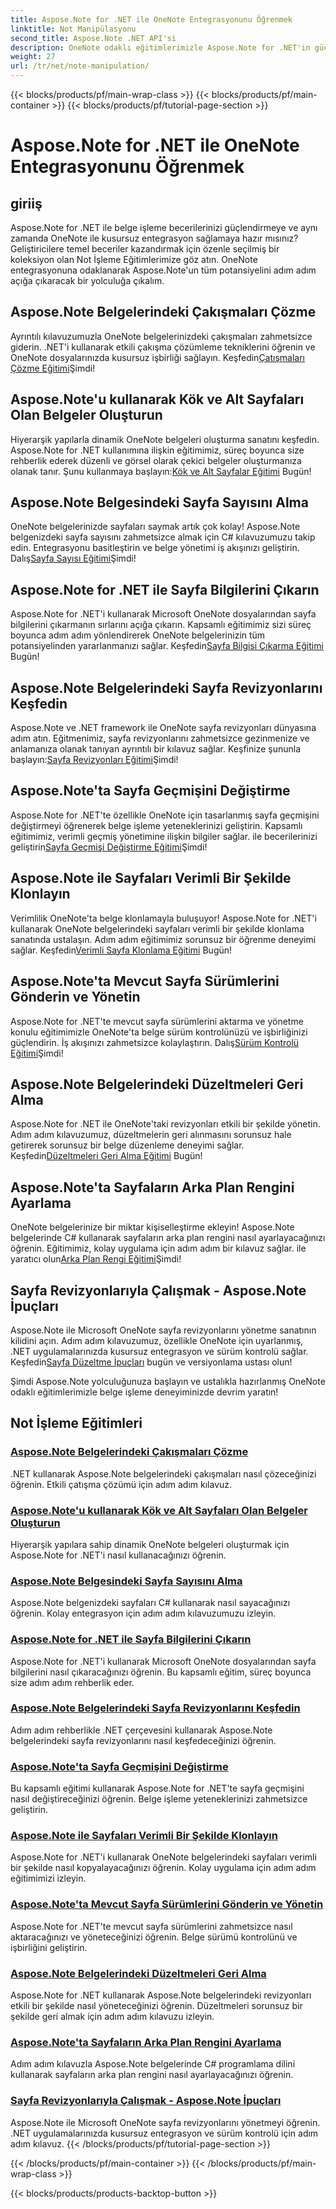 ```yaml
---
title: Aspose.Note for .NET ile OneNote Entegrasyonunu Öğrenmek
linktitle: Not Manipülasyonu
second_title: Aspose.Note .NET API'si
description: OneNote odaklı eğitimlerimizle Aspose.Note for .NET'in gücünün kilidini açın. Çatışmaları çözün, dinamik belgeler oluşturun ve verimli sayfa düzenlemeyi keşfedin.
weight: 27
url: /tr/net/note-manipulation/
---
```


{{< blocks/products/pf/main-wrap-class >}}
{{< blocks/products/pf/main-container >}}
{{< blocks/products/pf/tutorial-page-section >}}

# Aspose.Note for .NET ile OneNote Entegrasyonunu Öğrenmek


## giriiş

Aspose.Note for .NET ile belge işleme becerilerinizi güçlendirmeye ve aynı zamanda OneNote ile kusursuz entegrasyon sağlamaya hazır mısınız? Geliştiricilere temel beceriler kazandırmak için özenle seçilmiş bir koleksiyon olan Not İşleme Eğitimlerimize göz atın. OneNote entegrasyonuna odaklanarak Aspose.Note'un tüm potansiyelini adım adım açığa çıkaracak bir yolculuğa çıkalım.

## Aspose.Note Belgelerindeki Çakışmaları Çözme
 Ayrıntılı kılavuzumuzla OneNote belgelerinizdeki çakışmaları zahmetsizce giderin. .NET'i kullanarak etkili çakışma çözümleme tekniklerini öğrenin ve OneNote dosyalarınızda kusursuz işbirliği sağlayın. Keşfedin[Çatışmaları Çözme Eğitimi](./conflict-page-resolution/)Şimdi!

## Aspose.Note'u kullanarak Kök ve Alt Sayfaları Olan Belgeler Oluşturun
 Hiyerarşik yapılarla dinamik OneNote belgeleri oluşturma sanatını keşfedin. Aspose.Note for .NET kullanımına ilişkin eğitimimiz, süreç boyunca size rehberlik ederek düzenli ve görsel olarak çekici belgeler oluşturmanıza olanak tanır. Şunu kullanmaya başlayın:[Kök ve Alt Sayfalar Eğitimi](./create-documents-root-sub-pages/) Bugün!

## Aspose.Note Belgesindeki Sayfa Sayısını Alma
 OneNote belgelerinizde sayfaları saymak artık çok kolay! Aspose.Note belgenizdeki sayfa sayısını zahmetsizce almak için C# kılavuzumuzu takip edin. Entegrasyonu basitleştirin ve belge yönetimi iş akışınızı geliştirin. Dalış[Sayfa Sayısı Eğitimi](./retrieve-number-of-pages/)Şimdi!

## Aspose.Note for .NET ile Sayfa Bilgilerini Çıkarın
Aspose.Note for .NET'i kullanarak Microsoft OneNote dosyalarından sayfa bilgilerini çıkarmanın sırlarını açığa çıkarın. Kapsamlı eğitimimiz sizi süreç boyunca adım adım yönlendirerek OneNote belgelerinizin tüm potansiyelinden yararlanmanızı sağlar. Keşfedin[Sayfa Bilgisi Çıkarma Eğitimi](./extract-page-information/) Bugün!

## Aspose.Note Belgelerindeki Sayfa Revizyonlarını Keşfedin
 Aspose.Note ve .NET framework ile OneNote sayfa revizyonları dünyasına adım atın. Eğitmenimiz, sayfa revizyonlarını zahmetsizce gezinmenize ve anlamanıza olanak tanıyan ayrıntılı bir kılavuz sağlar. Keşfinize şununla başlayın:[Sayfa Revizyonları Eğitimi](./page-revisions-exploration/)Şimdi!

## Aspose.Note'ta Sayfa Geçmişini Değiştirme
 Aspose.Note for .NET'te özellikle OneNote için tasarlanmış sayfa geçmişini değiştirmeyi öğrenerek belge işleme yeteneklerinizi geliştirin. Kapsamlı eğitimimiz, verimli geçmiş yönetimine ilişkin bilgiler sağlar. ile becerilerinizi geliştirin[Sayfa Geçmişi Değiştirme Eğitimi](./modify-page-history/)Şimdi!

## Aspose.Note ile Sayfaları Verimli Bir Şekilde Klonlayın
Verimlilik OneNote'ta belge klonlamayla buluşuyor! Aspose.Note for .NET'i kullanarak OneNote belgelerindeki sayfaları verimli bir şekilde klonlama sanatında ustalaşın. Adım adım eğitimimiz sorunsuz bir öğrenme deneyimi sağlar. Keşfedin[Verimli Sayfa Klonlama Eğitimi](./efficient-page-cloning/) Bugün!

## Aspose.Note'ta Mevcut Sayfa Sürümlerini Gönderin ve Yönetin
 Aspose.Note for .NET'te mevcut sayfa sürümlerini aktarma ve yönetme konulu eğitimimizle OneNote'ta belge sürüm kontrolünüzü ve işbirliğinizi güçlendirin. İş akışınızı zahmetsizce kolaylaştırın. Dalış[Sürüm Kontrolü Eğitimi](./manage-current-page-versions/)Şimdi!

## Aspose.Note Belgelerindeki Düzeltmeleri Geri Alma
 Aspose.Note for .NET ile OneNote'taki revizyonları etkili bir şekilde yönetin. Adım adım kılavuzumuz, düzeltmelerin geri alınmasını sorunsuz hale getirerek sorunsuz bir belge düzenleme deneyimi sağlar. Keşfedin[Düzeltmeleri Geri Alma Eğitimi](./roll-back-document-revisions/) Bugün!

## Aspose.Note'ta Sayfaların Arka Plan Rengini Ayarlama
OneNote belgelerinize bir miktar kişiselleştirme ekleyin! Aspose.Note belgelerinde C# kullanarak sayfaların arka plan rengini nasıl ayarlayacağınızı öğrenin. Eğitimimiz, kolay uygulama için adım adım bir kılavuz sağlar. ile yaratıcı olun[Arka Plan Rengi Eğitimi](./set-page-background-color/)Şimdi!

## Sayfa Revizyonlarıyla Çalışmak - Aspose.Note İpuçları
 Aspose.Note ile Microsoft OneNote sayfa revizyonlarını yönetme sanatının kilidini açın. Adım adım kılavuzumuz, özellikle OneNote için uyarlanmış, .NET uygulamalarınızda kusursuz entegrasyon ve sürüm kontrolü sağlar. Keşfedin[Sayfa Düzeltme İpuçları](./working-with-page-revisions/) bugün ve versiyonlama ustası olun!

Şimdi Aspose.Note yolculuğunuza başlayın ve ustalıkla hazırlanmış OneNote odaklı eğitimlerimizle belge işleme deneyiminizde devrim yaratın!
## Not İşleme Eğitimleri
### [Aspose.Note Belgelerindeki Çakışmaları Çözme](./conflict-page-resolution/)
.NET kullanarak Aspose.Note belgelerindeki çakışmaları nasıl çözeceğinizi öğrenin. Etkili çatışma çözümü için adım adım kılavuz.
### [Aspose.Note'u kullanarak Kök ve Alt Sayfaları Olan Belgeler Oluşturun](./create-documents-root-sub-pages/)
Hiyerarşik yapılara sahip dinamik OneNote belgeleri oluşturmak için Aspose.Note for .NET'i nasıl kullanacağınızı öğrenin.
### [Aspose.Note Belgesindeki Sayfa Sayısını Alma](./retrieve-number-of-pages/)
Aspose.Note belgenizdeki sayfaları C# kullanarak nasıl sayacağınızı öğrenin. Kolay entegrasyon için adım adım kılavuzumuzu izleyin.
### [Aspose.Note for .NET ile Sayfa Bilgilerini Çıkarın](./extract-page-information/)
Aspose.Note for .NET'i kullanarak Microsoft OneNote dosyalarından sayfa bilgilerini nasıl çıkaracağınızı öğrenin. Bu kapsamlı eğitim, süreç boyunca size adım adım rehberlik eder.
### [Aspose.Note Belgelerindeki Sayfa Revizyonlarını Keşfedin](./page-revisions-exploration/)
Adım adım rehberlikle .NET çerçevesini kullanarak Aspose.Note belgelerindeki sayfa revizyonlarını nasıl keşfedeceğinizi öğrenin.
### [Aspose.Note'ta Sayfa Geçmişini Değiştirme](./modify-page-history/)
Bu kapsamlı eğitimi kullanarak Aspose.Note for .NET'te sayfa geçmişini nasıl değiştireceğinizi öğrenin. Belge işleme yeteneklerinizi zahmetsizce geliştirin.
### [Aspose.Note ile Sayfaları Verimli Bir Şekilde Klonlayın](./efficient-page-cloning/)
Aspose.Note for .NET'i kullanarak OneNote belgelerindeki sayfaları verimli bir şekilde nasıl kopyalayacağınızı öğrenin. Kolay uygulama için adım adım eğitimimizi izleyin.
### [Aspose.Note'ta Mevcut Sayfa Sürümlerini Gönderin ve Yönetin](./manage-current-page-versions/)
Aspose.Note for .NET'te mevcut sayfa sürümlerini zahmetsizce nasıl aktaracağınızı ve yöneteceğinizi öğrenin. Belge sürümü kontrolünü ve işbirliğini geliştirin.
### [Aspose.Note Belgelerindeki Düzeltmeleri Geri Alma](./roll-back-document-revisions/)
Aspose.Note for .NET kullanarak Aspose.Note belgelerindeki revizyonları etkili bir şekilde nasıl yöneteceğinizi öğrenin. Düzeltmeleri sorunsuz bir şekilde geri almak için adım adım kılavuzu izleyin.
### [Aspose.Note'ta Sayfaların Arka Plan Rengini Ayarlama](./set-page-background-color/)
Adım adım kılavuzla Aspose.Note belgelerinde C# programlama dilini kullanarak sayfaların arka plan rengini nasıl ayarlayacağınızı öğrenin.
### [Sayfa Revizyonlarıyla Çalışmak - Aspose.Note İpuçları](./working-with-page-revisions/)
Aspose.Note ile Microsoft OneNote sayfa revizyonlarını yönetmeyi öğrenin. .NET uygulamalarınızda kusursuz entegrasyon ve sürüm kontrolü için adım adım kılavuz.
{{< /blocks/products/pf/tutorial-page-section >}}

{{< /blocks/products/pf/main-container >}}
{{< /blocks/products/pf/main-wrap-class >}}

{{< blocks/products/products-backtop-button >}}
